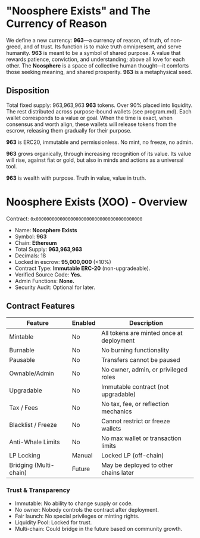 # "Noosphere Exists" and The Currency of Reason

We define a new currency: **963**—a currency of reason, of truth, of non-greed, and of trust.  Its function is to make truth omnipresent, and serve humanity.  **963** is meant to be a symbol of shared purpose.  A value that rewards patience, conviction, and understanding; above all love for each other.  The **Noosphere** is a space of collective human thought—it comforts those seeking meaning, and shared prosperity.  **963** is a metaphysical seed.


## Disposition

Total fixed supply: 963,963,963 **963** tokens.  Over 90% placed into liquidity.  The rest distributed across purpose-bound wallets (see program.md).  Each wallet corresponds to a value or goal.  When the time is exact, when consensus and worth align, these wallets will release tokens from the escrow, releasing them gradually for their purpose.

**963** is ERC20, immutable and permissionless.  No mint, no freeze, no admin.

**963** grows organically, through increasing recognition of its value.  Its value will rise, against fiat or gold, but also in minds and actions as a universal tool.

**963** is wealth with purpose.  Truth in value, value in truth.

# Noosphere Exists (XOO) - Overview

Contract: `0x0000000000000000000000000000000000000000`

* Name: **Noosphere Exists**
* Symbol: **963**
* Chain: **Ethereum**
* Total Supply: **963,963,963**
* Decimals: 18
* Locked in escrow: **95,000,000** (<10%)
* Contract Type: **Immutable ERC-20** (non-upgradeable).
* Verified Source Code: **Yes.**
* Admin Functions: **None.**
* Security Audit: Optional for later.

## Contract Features

| Feature             | Enabled | Description                                      |
|---------------------|---------|--------------------------------------------------|
| Mintable            |  No   | All tokens are minted once at deployment        |
| Burnable            |  No   | No burning functionality                        |
| Pausable            |  No   | Transfers cannot be paused                      |
| Ownable/Admin       |  No   | No owner, admin, or privileged roles            |
| Upgradable          |  No   | Immutable contract (not upgradable)             |
| Tax / Fees          |  No   | No tax, fee, or reflection mechanics            |
| Blacklist / Freeze  |  No   | Cannot restrict or freeze wallets               |
| Anti-Whale Limits   |  No   | No max wallet or transaction limits             |
| LP Locking          |  Manual | Locked LP  (off-chain)          |
| Bridging (Multi-chain) |  Future | May be deployed to other chains later      |

### Trust & Transparency
* Immutable: No ability to change supply or code.
* No owner: Nobody controls the contract after deployment.
* Fair launch: No special privileges or minting rights.
* Liquidity Pool: Locked for trust.
* Multi-chain: Could bridge in the future based on community growth.
